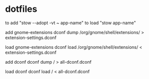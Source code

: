 # dotfiles

to add "stow --adopt -vt ~ app-name"
to load "stow app-name"

add gnome-extensions
dconf dump /org/gnome/shell/extensions/ > extension-settings.dconf

load gnome-extensions
dconf load /org/gnome/shell/extensions/ < extension-settings.dconf

add dconf
dconf dump / > all-dconf.dconf

load dconf
dconf load / < all-dconf.dconf
